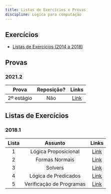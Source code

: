 ```yaml
---
title: Listas de Exercícios e Provas
discipline: Lógica para computação
---
```


## Exercícios 

- [Listas de Exercícios (2014 a 2018)](https://sites.google.com/site/logicamatematicaufcg/listas-de-exercicios) 

## Provas 

### 2021.2
**Prova** | **Reposição?** | **Links**  |
:---: | :---:| :---: |
2º estágio | Não | [Link](https://drive.google.com/file/d/1n5HE5rRKTOse628AgW37TJFk_YIJIVX7/view) |

## Listas de Exercícios

### 2018.1
**Lista** | **Assunto** | **Links**  |
:---: | :---:| :---: |
1 | Lógica Proposicional | [Link](https://drive.google.com/open?id=1EjcJ9EnnxtXGWRWz4wk0rCfKvVFlgFIK) |
2 | Formas Normais | [Link](https://drive.google.com/open?id=1VKE5kDH3bqtzRgj8VTd5uArJtYH_GInh) |
3 | Solvers | [Link](https://drive.google.com/open?id=1bACt4XTUeYEh8nVRBKz6re2xPA1C0Tfg) |
4 | Lógica de Predicados | [Link](https://drive.google.com/open?id=14bUn7xzZOL0fUBUsVq1tCCHvx5i9KG-_) |
5 | Verificação de Programas | [Link](https://drive.google.com/open?id=1HD4axCKktxMPkuWdgZ1n_TN68pFG4RIA) |
